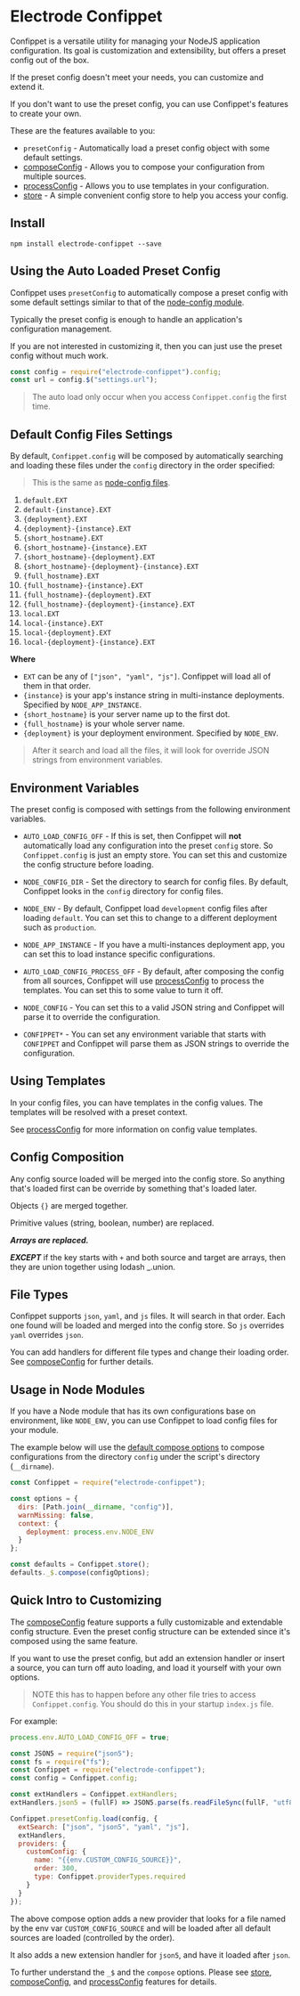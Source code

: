 # Electrode Confippet

Confippet is a versatile utility for managing your NodeJS application configuration.  Its goal is customization and extensibility, but offers a preset config out of the box.  

If the preset config doesn't meet your needs, you can customize and extend it.
 
If you don't want to use the preset config, you can use Confippet's features to create your own.

These are the features available to you:

  * `presetConfig` - Automatically load a preset config object with some default settings.
  * [composeConfig] - Allows you to compose your configuration from multiple sources.
  * [processConfig] - Allows you to use templates in your configuration.
  * [store] - A simple convenient config store to help you access your config.

## Install

```
npm install electrode-confippet --save
```

## Using the Auto Loaded Preset Config

Confippet uses `presetConfig` to automatically compose a preset config with some default settings similar to that of the [node-config module].

Typically the preset config is enough to handle an application's configuration management.

If you are not interested in customizing it, then you can just use the preset config without much work.

```js
const config = require("electrode-confippet").config;
const url = config.$("settings.url");
```

> The auto load only occur when you access `Confippet.config` the first time.

## Default Config Files Settings

By default, `Confippet.config` will be composed by automatically searching and loading these files under the `config` directory in the order specified:

> This is the same as [node-config files].

   1. `default.EXT`
   1. `default-{instance}.EXT`
   1. `{deployment}.EXT`
   1. `{deployment}-{instance}.EXT`
   1. `{short_hostname}.EXT`
   1. `{short_hostname}-{instance}.EXT`
   1. `{short_hostname}-{deployment}.EXT`
   1. `{short_hostname}-{deployment}-{instance}.EXT`
   1. `{full_hostname}.EXT`
   1. `{full_hostname}-{instance}.EXT`
   1. `{full_hostname}-{deployment}.EXT`
   1. `{full_hostname}-{deployment}-{instance}.EXT`
   1. `local.EXT`
   1. `local-{instance}.EXT`
   1. `local-{deployment}.EXT`
   1. `local-{deployment}-{instance}.EXT`

**Where**

  * `EXT` can be any of `["json", "yaml", "js"]`.  Confippet will load all of them in that order.
  * `{instance}` is your app's instance string in multi-instance deployments.  Specified by `NODE_APP_INSTANCE`. 
  * `{short_hostname}` is your server name up to the first dot.
  * `{full_hostname}` is your whole server name.
  * `{deployment}` is your deployment environment.  Specified by `NODE_ENV`.

> After it search and load all the files, it will look for override JSON strings from environment variables.

## Environment Variables

The preset config is composed with settings from the following environment variables.

  * `AUTO_LOAD_CONFIG_OFF` - If this is set, then Confippet will **not** automatically load any configuration into the preset `config` store.  So `Confippet.config` is just an empty store.  You can set this and customize the config structure before loading.

  * `NODE_CONFIG_DIR` - Set the directory to search for config files.  By default, Confippet looks in the `config` directory for config files.
  
  * `NODE_ENV` - By default, Confippet load `development` config files after loading `default`.  You can set this to change to a different deployment such as `production`.
  
  * `NODE_APP_INSTANCE` - If you have a multi-instances deployment app, you can set this to load instance specific configurations.
  
  * `AUTO_LOAD_CONFIG_PROCESS_OFF` - By default, after composing the config from all sources, Confippet will use [processConfig] to process the templates.  You can set this to some value to turn it off.
  
  * `NODE_CONFIG` - You can set this to a valid JSON string and Confippet will parse it to override the configuration.
  
  * `CONFIPPET*` - You can set any environment variable that starts with `CONFIPPET` and Confippet will parse them as JSON strings to override the configuration.

## Using Templates

In your config files, you can have templates in the config values.  The templates will be resolved with a preset context.

See [processConfig] for more information on config value templates.

## Config Composition

Any config source loaded will be merged into the config store.  So anything that's loaded first can be override by something that's loaded later.

Objects `{}` are merged together.

Primitive values (string, boolean, number) are replaced.

***Arrays are replaced.***

***EXCEPT*** if the key starts with `+` and both source and target are arrays, then they are union together using lodash _.union.

## File Types

Confippet supports `json`, `yaml`, and `js` files.  It will search in that order.  Each one found will be loaded and merged into the config store.  So `js` overrides `yaml` overrides `json`.

You can add handlers for different file types and change their loading order.  See [composeConfig] for further details.

## Usage in Node Modules

If you have a Node module that has its own configurations base on environment, like `NODE_ENV`, you can use Confippet to load config files for your module.

The example below will use the [default compose options](./lib/default-compose-opts.js) to compose configurations from the directory `config` under the script's directory (`__dirname`).

```js
const Confippet = require("electrode-confippet");

const options = {
  dirs: [Path.join(__dirname, "config")],
  warnMissing: false,
  context: {
    deployment: process.env.NODE_ENV
  }
};

const defaults = Confippet.store();
defaults._$.compose(configOptions);
```

## Quick Intro to Customizing

The [composeConfig] feature supports a fully customizable and extendable config structure.  Even the preset config structure can be extended since it's composed using the same feature.

If you want to use the preset config, but add an extension handler or insert a source, you can turn off auto loading, and load it yourself with your own options.

> NOTE this has to happen before any other file tries to access `Confippet.config`.  You should do this in your startup `index.js` file.

For example:

```js
process.env.AUTO_LOAD_CONFIG_OFF = true;

const JSON5 = require("json5");
const fs = require("fs");
const Confippet = require("electrode-confippet");
const config = Confippet.config;

const extHandlers = Confippet.extHandlers;
extHandlers.json5 = (fullF) => JSON5.parse(fs.readFileSync(fullF, "utf8"));

Confippet.presetConfig.load(config, {
  extSearch: ["json", "json5", "yaml", "js"],
  extHandlers,
  providers: {
    customConfig: {
      name: "{{env.CUSTOM_CONFIG_SOURCE}}",
      order: 300,
      type: Confippet.providerTypes.required
    }
  }
});
```

The above compose option adds a new provider that looks for a file named by the env var `CUSTOM_CONFIG_SOURCE` and will be loaded after all default sources are loaded (controlled by the order).

It also adds a new extension handler for `json5`, and have it loaded after `json`.

To further understand the `_$` and the `compose` options.  Please see [store], [composeConfig], and [processConfig] features for details.

[node-config module]: https://github.com/lorenwest/node-config
[node-config files]: https://github.com/lorenwest/node-config/wiki/Configuration-Files
[store]: ./store.md
[composeConfig]: ./compose.md
[processConfig]: ./templates.md
